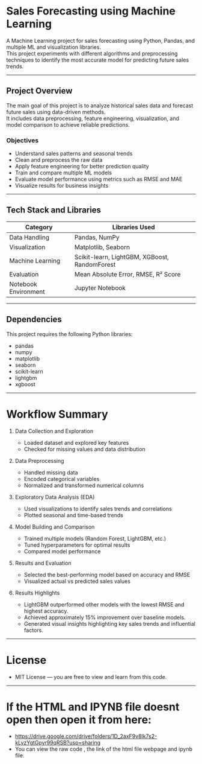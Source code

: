 # Sales Forecasting using Machine Learning

A Machine Learning project for sales forecasting using Python, Pandas, and multiple ML and visualization libraries.  
This project experiments with different algorithms and preprocessing techniques to identify the most accurate model for predicting future sales trends.

---

## Project Overview
The main goal of this project is to analyze historical sales data and forecast future sales using data-driven methods.  
It includes data preprocessing, feature engineering, visualization, and model comparison to achieve reliable predictions.

### Objectives
- Understand sales patterns and seasonal trends  
- Clean and preprocess the raw data  
- Apply feature engineering for better prediction quality  
- Train and compare multiple ML models  
- Evaluate model performance using metrics such as RMSE and MAE  
- Visualize results for business insights  

---

## Tech Stack and Libraries

| Category | Libraries Used |
|-----------|----------------|
| Data Handling | Pandas, NumPy |
| Visualization | Matplotlib, Seaborn |
| Machine Learning | Scikit-learn, LightGBM, XGBoost, RandomForest |
| Evaluation | Mean Absolute Error, RMSE, R² Score |
| Notebook Environment | Jupyter Notebook |

---

## Dependencies

This project requires the following Python libraries:

- pandas  
- numpy  
- matplotlib  
- seaborn  
- scikit-learn  
- lightgbm  
- xgboost  

---
# Workflow Summary

1. Data Collection and Exploration
   - Loaded dataset and explored key features
   - Checked for missing values and data distribution

2. Data Preprocessing
   - Handled missing data
   - Encoded categorical variables
   - Normalized and transformed numerical columns

3. Exploratory Data Analysis (EDA)
   - Used visualizations to identify sales trends and correlations
   - Plotted seasonal and time-based trends

4. Model Building and Comparison
   - Trained multiple models (Random Forest, LightGBM, etc.)
   - Tuned hyperparameters for optimal results
   - Compared model performance

5. Results and Evaluation
   - Selected the best-performing model based on accuracy and RMSE
   - Visualized actual vs predicted sales values

6. Results Highlights
   - LightGBM outperformed other models with the lowest RMSE and highest accuracy.
   - Achieved approximately 15% improvement over baseline models.
   - Generated visual insights highlighting key sales trends and influential factors.

---

# License
   - MIT License — you are free to view and learn from this code.

---

# If the HTML and IPYNB file doesnt open then open it from here:
- https://drive.google.com/drive/folders/1D_2axF9v8lk7s2-kLyzYgtGpyr99qRSB?usp=sharing
- You can view the raw code , the link of the html file webpage and ipynb file.
   

